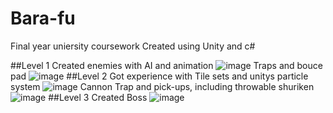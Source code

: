 # Bara-fu
Final year uniersity coursework
Created using Unity and c#

##Level 1
Created enemies with AI and animation
![image](https://user-images.githubusercontent.com/61838026/204136175-7e39bfe6-8623-4505-92cc-67bfdc69a757.png)
Traps and bouce pad
![image](https://user-images.githubusercontent.com/61838026/204136188-c7e88924-f91c-4b7a-a7e5-d55abc1b7607.png)
##Level 2
Got experience with Tile sets and unitys particle system
![image](https://user-images.githubusercontent.com/61838026/204136199-104f523f-6326-4651-8eba-84059ed649bf.png)
Cannon Trap and pick-ups, including throwable shuriken
![image](https://user-images.githubusercontent.com/61838026/204136206-5039f40c-037e-4d93-b772-530d38276cdb.png)
##Level 3
Created Boss
![image](https://user-images.githubusercontent.com/61838026/204136218-868a2bbb-b869-4854-8347-a5de3914f494.png)
